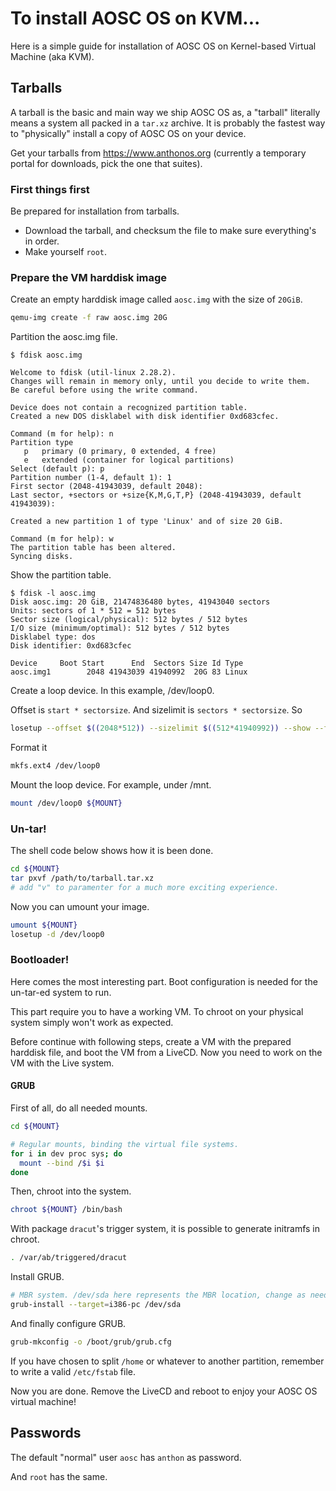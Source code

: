 # To install AOSC OS on KVM...

Here is a simple guide for installation of AOSC OS on Kernel-based Virtual Machine (aka KVM). 

## Tarballs

A tarball is the basic and main way we ship AOSC OS as, a "tarball" literally means a system all packed in a `tar.xz` archive. It is probably the fastest way to "physically" install a copy of AOSC OS on your device.

Get your tarballs from https://www.anthonos.org (currently a temporary portal for downloads, pick the one that suites).

### First things first

Be prepared for installation from tarballs.

- Download the tarball, and checksum the file to make sure everything's in order.
- Make yourself `root`.

### Prepare the VM harddisk image

Create an empty harddisk image called `aosc.img` with the size of `20GiB`.

```bash
qemu-img create -f raw aosc.img 20G
```

Partition the aosc.img file.

```
$ fdisk aosc.img

Welcome to fdisk (util-linux 2.28.2).
Changes will remain in memory only, until you decide to write them.
Be careful before using the write command.

Device does not contain a recognized partition table.
Created a new DOS disklabel with disk identifier 0xd683cfec.

Command (m for help): n
Partition type
   p   primary (0 primary, 0 extended, 4 free)
   e   extended (container for logical partitions)
Select (default p): p
Partition number (1-4, default 1): 1
First sector (2048-41943039, default 2048): 
Last sector, +sectors or +size{K,M,G,T,P} (2048-41943039, default 41943039): 

Created a new partition 1 of type 'Linux' and of size 20 GiB.

Command (m for help): w
The partition table has been altered.
Syncing disks.
```

Show the partition table. 

```
$ fdisk -l aosc.img
Disk aosc.img: 20 GiB, 21474836480 bytes, 41943040 sectors
Units: sectors of 1 * 512 = 512 bytes
Sector size (logical/physical): 512 bytes / 512 bytes
I/O size (minimum/optimal): 512 bytes / 512 bytes
Disklabel type: dos
Disk identifier: 0xd683cfec

Device     Boot Start      End  Sectors Size Id Type
aosc.img1        2048 41943039 41940992  20G 83 Linux
```

Create a loop device. In this example, /dev/loop0.

Offset is `start * sectorsize`. And sizelimit is `sectors * sectorsize`. So

```bash
losetup --offset $((2048*512)) --sizelimit $((512*41940992)) --show --find aosc.img /dev/loop0
```

Format it

```bash
mkfs.ext4 /dev/loop0
```

Mount the loop device. For example, under /mnt.

```bash
mount /dev/loop0 ${MOUNT}
```

### Un-tar!

The shell code below shows how it is been done.

```bash
cd ${MOUNT}
tar pxvf /path/to/tarball.tar.xz
# add "v" to paramenter for a much more exciting experience.
```

Now you can umount your image.

```bash
umount ${MOUNT}
losetup -d /dev/loop0
```

### Bootloader!

Here comes the most interesting part. Boot configuration is needed for the un-tar-ed system to run.

This part require you to have a working VM. To chroot on your physical system simply won't work as expected.

Before continue with following steps, create a VM with the prepared harddisk file, and boot the VM from a LiveCD. Now you need to work on the VM with the Live system.

#### GRUB

First of all, do all needed mounts.

```bash
cd ${MOUNT}

# Regular mounts, binding the virtual file systems.
for i in dev proc sys; do
  mount --bind /$i $i
done
```

Then, chroot into the system.

```bash
chroot ${MOUNT} /bin/bash
```

With package `dracut`'s trigger system, it is possible to generate initramfs in chroot.

```bash
. /var/ab/triggered/dracut
```

Install GRUB.

```bash
# MBR system. /dev/sda here represents the MBR location, change as needed.
grub-install --target=i386-pc /dev/sda

```

And finally configure GRUB.

```bash
grub-mkconfig -o /boot/grub/grub.cfg
```
If you have chosen to split `/home` or whatever to another partition, remember to write a valid `/etc/fstab` file.

Now you are done. Remove the LiveCD and reboot to enjoy your AOSC OS virtual machine!

## Passwords

The default "normal" user `aosc` has `anthon` as password.

And `root` has the same.
